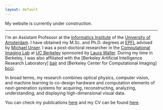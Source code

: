 ```yaml
---
layout: default
---
```


My website is currently under construction. 

---

I'm an Assistant Professor at the [Informatics Institute][iins] of the [University of Amsterdam][uva]. I have obtained my M.Sc. and Ph.D. degrees at [EPFL] advised by [Michael Unser][michael]. I was a post-doctoral researcher in the [Computational Imaging Lab][cilab] at [UC
Berkeley] sponsored by [Laura Waller][laura]. During my time in Berkeley, I was also affiliated with the
[Berkeley Artificial Intelligence Research Laboratory] [bair] and [Berkeley
Center for Computational Imaging] [bcci]. 


In broad terms, my research combines optical physics, computer vision, and machine learning to co-design hardware and computation elements of next-generation systems for acquiring, reconstructing, analyzing, understanding, and displaying high-dimensional visual data. 

You can check  my publications [here][scholar] and my CV can be found [here][resume].

[uva]: www.uva.nl
[iins]: ivi.uva.nl
[EPFL]: http://www.epfl.ch
[cilab]: http://laurawaller.com 
[bair]: http://bair.berkeley.edu/
[bcci]: http://www.comp-imaging.berkeley.edu/
[UC Berkeley]: http://www.eecs.berkeley.edu
[laura]: https://www2.eecs.berkeley.edu/Faculty/Homepages/waller.html
[michael]: http://bigwww.epfl.ch/unser/index.html
[scholar]: https://scholar.google.com/citations?user=chP1Vc0AAAAJ&hl=en
[resume]: resume.pdf

